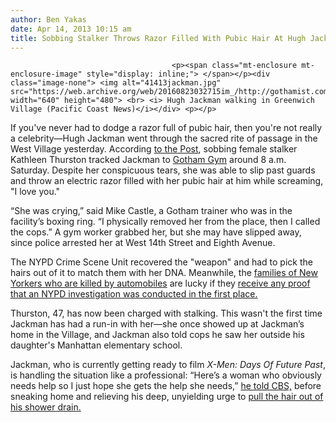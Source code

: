 ```yaml
---
author: Ben Yakas
date: Apr 14, 2013 10:15 am
title: Sobbing Stalker Throws Razor Filled With Pubic Hair At Hugh Jackman At Village Gym
---
```


	
										<p><span class="mt-enclosure mt-enclosure-image" style="display: inline;"> </span></p><div class="image-none"> <img alt="41413jackman.jpg" src="https://web.archive.org/web/20160823032715im_/http://gothamist.com/attachments/byakas/41413jackman.jpg" width="640" height="480"> <br> <i> Hugh Jackman walking in Greenwich Village (Pacific Coast News)</i></div> <p></p>

<p>If you&apos;ve never had to dodge a razor full of pubic hair, then you&apos;re not really a celebrity&#x2014;Hugh Jackman went through the sacred rite of passage in the West Village yesterday. According <a href="https://web.archive.org/web/20160823032715/http://www.nypost.com/p/news/local/manhattan/hugh_pubic_enemy_NsCZo3ohNZFoRarAghXk9H">to the Post</a>, sobbing female stalker Kathleen Thurston tracked Jackman to <a href="https://web.archive.org/web/20160823032715/http://www.gothamgymnyc.com/">Gotham Gym</a> around 8 a.m. Saturday. Despite her conspicuous tears, she was able to slip past guards and throw an electric razor filled with her pubic hair at him while screaming, &quot;I love you.&quot;</p>

<p>&#x201C;She was crying,&#x201D; said Mike Castle, a Gotham trainer who was in the facility&#x2019;s boxing ring. &#x201C;I physically removed her from the place, then I called the cops.&#x201D; A gym worker grabbed her, but she may have slipped away, since police arrested her at West 14th Street and Eighth Avenue. </p>

<p>The NYPD Crime Scene Unit recovered the &quot;weapon&quot; and had to pick the hairs out of it to match them with her DNA. Meanwhile, the <a href="https://web.archive.org/web/20160823032715/http://gothamist.com/2011/12/19/lost_evidence_sloppy_investigation.php">families of New Yorkers who are killed by automobiles</a> are lucky if they <a href="https://web.archive.org/web/20160823032715/http://gothamist.com/tags/ryooyamada">receive any proof that an NYPD investigation was conducted in the first place.</a>  </p>

<p>Thurston, 47, has now been charged with stalking. This wasn&apos;t the first time Jackman has had a run-in with her&#x2014;she once showed up at Jackman&#x2019;s home in the Village, and Jackman also told cops he saw her outside his daughter&apos;s Manhattan elementary school. </p>

<p>Jackman, who is currently getting ready to film <em>X-Men: Days Of Future Past</em>, is handling the situation like a professional: &#x201C;Here&#x2019;s a woman who obviously needs help so I just hope she gets the help she needs,&#x201D; <a href="https://web.archive.org/web/20160823032715/http://newyork.cbslocal.com/2013/04/14/woman-arrested-for-stalking-hugh-jackman-in-west-village/?utm_source=dlvr.it&amp;utm_medium=twitter">he told CBS,</a> before sneaking home and relieving his deep, unyielding urge to <a href="https://web.archive.org/web/20160823032715/http://www.youtube.com/watch?v=DkTOYGnqU4Y">pull the hair out of his shower drain.</a>  </p>					
										
									
				